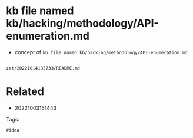 # kb file named kb/hacking/methodology/API-enumeration.md

- concept of `kb file named kb/hacking/methodology/API-enumeration.md`

```
```

` zet/20221014185733/README.md `

# Related

- 20221003151443

Tags:

    #idea
